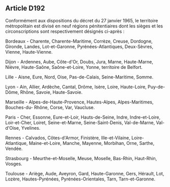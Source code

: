 Article D192
----
Conformément aux dispositions du décret du 27 janvier 1965, le territoire
métropolitain est divisé en neuf régions pénitentiaires dont les sièges et les
circonscriptions sont respectivement désignés ci-après :

Bordeaux - Charente, Charente-Maritime, Corrèze, Creuse, Dordogne, Gironde,
Landes, Lot-et-Garonne, Pyrénées-Atlantiques, Deux-Sèvres, Vienne, Haute-Vienne.

Dijon - Ardennes, Aube, Côte-d'Or, Doubs, Jura, Marne, Haute-Marne, Nièvre,
Haute-Saône, Saône-et-Loire, Yonne, territoire de Belfort.

Lille - Aisne, Eure, Nord, Oise, Pas-de-Calais, Seine-Maritime, Somme.

Lyon - Ain, Allier, Ardèche, Cantal, Drôme, Isère, Loire, Haute-Loire, Puy-de-
Dôme, Rhône, Savoie, Haute-Savoie.

Marseille - Alpes-de-Haute-Provence, Hautes-Alpes, Alpes-Maritimes, Bouches-du-
Rhône, Corse, Var, Vaucluse.

Paris - Cher, Essonne, Eure-et-Loir, Hauts-de-Seine, Indre, Indre-et-Loire,
Loir-et-Cher, Loiret, Seine-et-Marne, Seine-Saint-Denis, Val-de-Marne,
Val-d'Oise, Yvelines.

Rennes - Calvados, Côtes-d'Armor, Finistère, Ille-et-Vilaine, Loire-Atlantique,
Maine-et-Loire, Manche, Mayenne, Morbihan, Orne, Sarthe, Vendée.

Strasbourg - Meurthe-et-Moselle, Meuse, Moselle, Bas-Rhin, Haut-Rhin, Vosges.

Toulouse - Ariège, Aude, Aveyron, Gard, Haute-Garonne, Gers, Hérault, Lot,
Lozère, Hautes-Pyrénées, Pyrénées-Orientales, Tarn, Tarn-et-Garonne.

